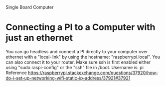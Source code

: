 Single Board Computer

Connecting a PI to a Computer with just an ethernet
=====
You can go headless and connect a PI directly to your computer over ethernet with a "local-link" by using the hostname: "raspberrypi.local". You can also connect it to your router.
Make sure ssh is first enabled either using "sudo raspi-config" or the "ssh" file in /boot. Username is: pi
Reference https://raspberrypi.stackexchange.com/questions/37920/how-do-i-set-up-networking-wifi-static-ip-address/37921#37921
